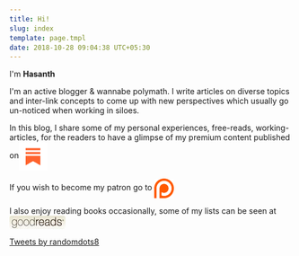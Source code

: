 ```yaml
---
title: Hi!
slug: index
template: page.tmpl
date: 2018-10-28 09:04:38 UTC+05:30
---
```


<div class="row">
    <div class="col-md-7">
        <p>I'm <a><strong>Hasanth</strong></a></p>
		<p> I'm an active blogger & wannabe polymath. I write articles on diverse topics and inter-link concepts to come up with new perspectives which usually go un-noticed when working in siloes. </p>
		<p> In this blog, I share some of my personal experiences, free-reads, working-articles, for the readers to have a glimpse of my premium content published on<a href="https://substack.com/profile/66180015-hasanth"><img style="vertical-align: middle; max-width: 10%;" src="/images/substackicon.png"></a></p>
		<p> If you wish to become my patron go to  <a href="https://www.patreon.com/randomdots8"><img style="vertical-align: middle; max-width: 7%;" src="/images/patreonicon.png"></a></p>
		<p> I also enjoy reading books occasionally, some of my lists can be seen at <a href="https://www.goodreads.com/review/list/73112556?shelf=read" rel="nofollow"><img border="0" style="vertical-align: middle;" src="/images/goodreadsbadge.jpg"></a></p>
    </div>
    <div class="col-md-5">
    <a class="twitter-timeline" data-height="360" href="https://twitter.com/randomdots8?ref_src=twsrc%5Etfw">Tweets by randomdots8</a>
    </div>
</div>
<br>














